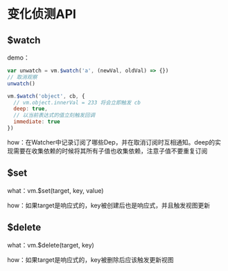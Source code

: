 # 变化侦测API

## $watch

demo：

``` js
var unwatch = vm.$watch('a', (newVal, oldVal) => {})
// 取消观察
unwatch()

vm.$watch('object', cb, {
  // vm.object.innerVal = 233 将会立即触发 cb
  deep: true,
  // 以当前表达式的值立刻触发回调
  immediate: true
})
```

how：在Watcher中记录订阅了哪些Dep，并在取消订阅时互相通知。deep的实现需要在收集依赖的时候将其所有子值也收集依赖，注意子值不要重复订阅

## $set

what：vm.$set(target, key, value)

how：如果target是响应式的，key被创建后也是响应式，并且触发视图更新

## $delete

what：vm.$delete(target, key)

how：如果target是响应式的，key被删除后应该触发更新视图
